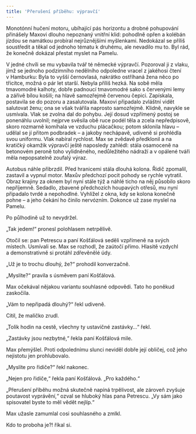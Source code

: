 ```yaml
---
title: 'Přerušení příběhu: výpravčí'
---
```


Monotónní hučení motoru, ubíhající pás horizontu a drobné pohupování přinášely Maxovi dlouho nepoznaný vnitřní klid: pohodlně opřen a kolébán jízdou se namátkou probíral nejrůznějšími myšlenkami. Nedokázal se příliš soustředit a těkal od jednoho tématu k druhému, ale nevadilo mu to. Byl rád, že konečně dokázal přestat myslet na Pamelu.

  

V jedné chvíli se mu vybavila tvář té německé výpravčí. Pozoroval ji z vlaku, jímž se jednoho podzimního nedělního odpoledne vracel z jakéhosi čtení v Hamburku: Byla to vyšší černovlasá, nakrátko ostříhaná žena něco po třicítce, možná o pár let starší. Nebyla příliš hezká. Na sobě měla tmavomodré kalhoty, dobře padnoucí tmavomodré sako s červenými lemy a zářivě bílou košili; na hlavě samozřejmě červenou čepici. Zapískala, postavila se do pozoru a zasalutovala. Maxovi připadalo zvláštní vidět salutovat ženu; ona se však tvářila naprosto samozřejmě. Klidně, navykle se usmívala. Vlak se zvolna dal do pohybu. Její dosud vzpřímený postoj se ponenáhlu uvolnil; nejprve svěsila obě ruce podél těla a zcela nepředpisově, skoro rozmarně komíhala ve vzduchu plácačkou; potom sklonila hlavu – udělal se jí přitom podbradek – a jakoby nechápavě, udiveně si prohlédla svou uniformu. Vlak nabíral rychlost. Max se zvědavě předklonil a na kratičký okamžik výpravčí ještě naposledy zahlédl: stála osamoceně na betonovém peroně toho vylidněného, nedůležitého nádraží a v opálené tváři měla nepopsatelně zoufalý výraz.

Autobus náhle přibrzdil. Před hranicemi stála dlouhá kolona. Řidič zpomalil, zastavil a vypnul motor. Maxův předchozí pocit pohody se rychle vytratil. Obraz krajiny za oknem byl nyní stále týž a náhlé ticho na něj působilo skoro nepříjemně. Sedadlo, zbavené předchozích houpavých otřesů, mu nyní připadalo tvrdé a nepohodlné. Vyhlížel z okna, kdy se kolona konečně pohne – a jeho čekání ho činilo nervózním. Dokonce už zase myslel na Pamelu.

Po půlhodině už to nevydržel.

„Tak jedem!“ pronesl polohlasem netrpělivě.

Otočil se: pan Petrescu a paní Košťálová seděli vzpřímeně na svých místech. Usmívali se. Max se rozhodl, že zaútočí přímo. Hlasitě vzdychl a demonstrativně si protáhl zdřevěnělé údy.

„Už je to trochu dlouhý, že?“ prohodil konverzačně.

„Myslíte?“ pravila s úsměvem paní Košťálová.

Max očekával nějakou variantu souhlasné odpovědi. Tato ho poněkud zaskočila.

„Vám to nepřipadá dlouhý?“ řekl udiveně.

Cítil, že maličko zrudl.

„Tolik hodin na cestě, všechny ty ustavičné zastávky…“ řekl.

„Zastávky jsou nezbytné,“ řekla paní Košťálová mile.

Max přemýšlel. Proti odpolednímu slunci neviděl dobře její obličej, což jeho nejistotu jen prohlubovalo.

„Myslíte pro řidiče?“ řekl nakonec.

„Nejen pro řidiče,“ řekla paní Košťálová. „Pro každého.“

„Přerušení příběhu možná skutečně napíná trpělivost, ale zároveň zvyšuje poutavost vyprávění,“ ozval se hluboký hlas pana Petrescu. „Vy sám jako spisovatel byste to měl vědět nejlíp.“

Max užasle zamumlal cosi souhlasného a zmlkl.

Kdo to proboha je?! říkal si.
